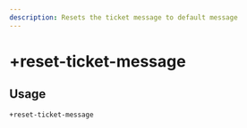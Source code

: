 ```yaml
---
description: Resets the ticket message to default message
---
```


# +reset-ticket-message

## Usage

```
+reset-ticket-message
```
